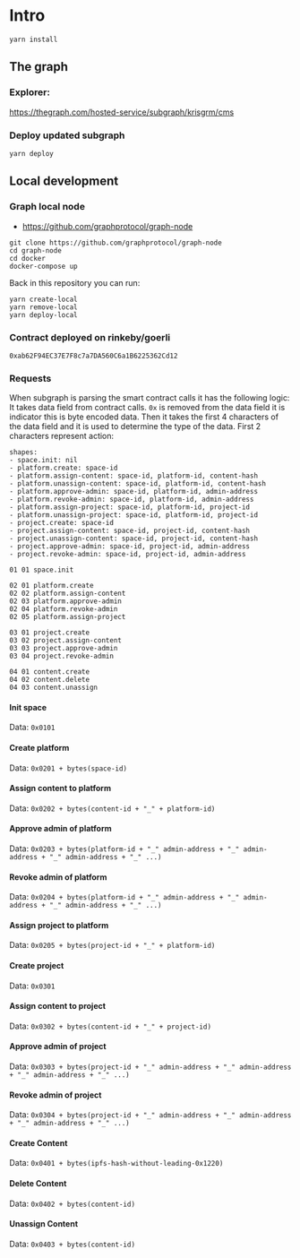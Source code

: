 # Intro

```shell
yarn install
```

## The graph
### Explorer:
https://thegraph.com/hosted-service/subgraph/krisgrm/cms
### Deploy updated subgraph
```shell
yarn deploy 
```

## Local development

### Graph local node
- https://github.com/graphprotocol/graph-node
```shell
git clone https://github.com/graphprotocol/graph-node
cd graph-node
cd docker
docker-compose up
```
Back in this repository you can run:
```shell
yarn create-local
yarn remove-local
yarn deploy-local
```

### Contract deployed on rinkeby/goerli
`0xab62F94EC37E7F8c7a7DA560C6a1B6225362Cd12`

### Requests
When subgraph is parsing the smart contract calls it has the following logic:
It takes data field from contract calls. `0x` is removed from the data field it is indicator this is byte encoded data.
Then it takes the first 4 characters of the data field and it is used to determine the type of the data.
First 2 characters represent action:

```shell
shapes:
- space.init: nil
- platform.create: space-id
- platform.assign-content: space-id, platform-id, content-hash
- platform.unassign-content: space-id, platform-id, content-hash
- platform.approve-admin: space-id, platform-id, admin-address
- platform.revoke-admin: space-id, platform-id, admin-address
- platform.assign-project: space-id, platform-id, project-id
- platform.unassign-project: space-id, platform-id, project-id
- project.create: space-id
- project.assign-content: space-id, project-id, content-hash
- project.unassign-content: space-id, project-id, content-hash
- project.approve-admin: space-id, project-id, admin-address
- project.revoke-admin: space-id, project-id, admin-address

01 01 space.init

02 01 platform.create
02 02 platform.assign-content
02 03 platform.approve-admin
02 04 platform.revoke-admin
02 05 platform.assign-project

03 01 project.create
03 02 project.assign-content
03 03 project.approve-admin
03 04 project.revoke-admin

04 01 content.create
04 02 content.delete
04 03 content.unassign
```

#### Init space
Data: `0x0101`

#### Create platform
Data: `0x0201 + bytes(space-id)`
#### Assign content to platform
Data: `0x0202 + bytes(content-id + "_" + platform-id)`
#### Approve admin of platform
Data: `0x0203 + bytes(platform-id + "_" admin-address + "_" admin-address + "_" admin-address + "_" ...)`
#### Revoke admin of platform
Data: `0x0204 + bytes(platform-id + "_" admin-address + "_" admin-address + "_" admin-address + "_" ...)`
#### Assign project to platform
Data: `0x0205 + bytes(project-id + "_" + platform-id)`

#### Create project
Data: `0x0301`
#### Assign content to project
Data: `0x0302 + bytes(content-id + "_" + project-id)`
#### Approve admin of project
Data: `0x0303 + bytes(project-id + "_" admin-address + "_" admin-address + "_" admin-address + "_" ...)`
#### Revoke admin of project
Data: `0x0304 + bytes(project-id + "_" admin-address + "_" admin-address + "_" admin-address + "_" ...)`

#### Create Content
Data: `0x0401 + bytes(ipfs-hash-without-leading-0x1220)`
#### Delete Content
Data: `0x0402 + bytes(content-id)`
#### Unassign Content
Data: `0x0403 + bytes(content-id)`
